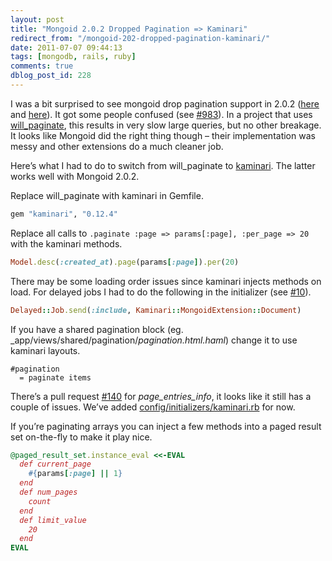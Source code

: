 ```yaml
---
layout: post
title: "Mongoid 2.0.2 Dropped Pagination => Kaminari"
redirect_from: "/mongoid-202-dropped-pagination-kaminari/"
date: 2011-07-07 09:44:13
tags: [mongodb, rails, ruby]
comments: true
dblog_post_id: 228
---
```

I was a bit surprised to see mongoid drop pagination support in 2.0.2 ([here](https://github.com/mongoid/mongoid/commit/087c95aa706e4df50a6db0f302c42dd815df8b34) and [here](https://github.com/mongoid/mongoid/commit/f7f66f2345336ecc361ca27bbfa8f8a25443587f)). It got some people confused (see [#983](https://github.com/mongoid/mongoid/issues/983)). In a project that uses [will_paginate](https://github.com/mislav/will_paginate), this results in very slow large queries, but no other breakage. It looks like Mongoid did the right thing though – their implementation was messy and other extensions do a much cleaner job.

Here’s what I had to do to switch from will_paginate to [kaminari](https://github.com/amatsuda/kaminari). The latter works well with Mongoid 2.0.2.

Replace will_paginate with kaminari in Gemfile.

```ruby
gem "kaminari", "0.12.4"
```

Replace all calls to `.paginate :page => params[:page], :per_page => 20` with the kaminari methods.

```ruby
Model.desc(:created_at).page(params[:page]).per(20)
```

There may be some loading order issues since kaminari injects methods on load. For delayed jobs I had to do the following in the initializer (see [#10](https://github.com/collectiveidea/delayed_job_mongoid/issues/10)).

```ruby
Delayed::Job.send(:include, Kaminari::MongoidExtension::Document)
```

If you have a shared pagination block (eg. _app/views/shared/pagination/_pagination.html.haml_) change it to use kaminari layouts.

```haml
#pagination
  = paginate items
```

There’s a pull request [#140](https://github.com/amatsuda/kaminari/pull/140/) for _page_entries_info_, it looks like it still has a couple of issues. We’ve added [config/initializers/kaminari.rb](https://gist.github.com/dblock/1111587) for now.

If you’re paginating arrays you can inject a few methods into a paged result set on-the-fly to make it play nice.

```ruby
@paged_result_set.instance_eval <<-EVAL
  def current_page
    #{params[:page] || 1}
  end
  def num_pages
    count
  end
  def limit_value
    20
  end
EVAL
```
